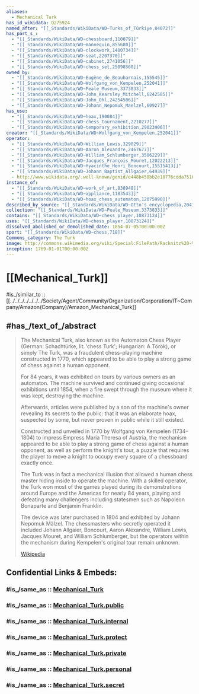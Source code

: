 ```yaml
---
aliases:
  - Mechanical Turk
has_id_wikidata: Q275924
named_after: "[[_Standards/WikiData/WD~Turks_of_Türkiye,84072]]"
has_part_s_:
  - "[[_Standards/WikiData/WD~chessboard,110079]]"
  - "[[_Standards/WikiData/WD~mannequin,855680]]"
  - "[[_Standards/WikiData/WD~clockwork,1400734]]"
  - "[[_Standards/WikiData/WD~seat,2207370]]"
  - "[[_Standards/WikiData/WD~cabinet,2741056]]"
  - "[[_Standards/WikiData/WD~chess_set,25098560]]"
owned_by:
  - "[[_Standards/WikiData/WD~Eugène_de_Beauharnais,155545]]"
  - "[[_Standards/WikiData/WD~Wolfgang_von_Kempelen,252041]]"
  - "[[_Standards/WikiData/WD~Peale_Museum,3373833]]"
  - "[[_Standards/WikiData/WD~John_Kearsley_Mitchell,6242585]]"
  - "[[_Standards/WikiData/WD~John_Ohl,24254506]]"
  - "[[_Standards/WikiData/WD~Johann_Nepomuk_Maelzel,60927]]"
has_use:
  - "[[_Standards/WikiData/WD~hoax,190084]]"
  - "[[_Standards/WikiData/WD~chess_tournament,2210277]]"
  - "[[_Standards/WikiData/WD~temporary_exhibition,29023906]]"
creator: "[[_Standards/WikiData/WD~Wolfgang_von_Kempelen,252041]]"
operator:
  - "[[_Standards/WikiData/WD~William_Lewis,329029]]"
  - "[[_Standards/WikiData/WD~Aaron_Alexandre,2467677]]"
  - "[[_Standards/WikiData/WD~William_Schlumberger,3506229]]"
  - "[[_Standards/WikiData/WD~Jacques_François_Mouret,12022213]]"
  - "[[_Standards/WikiData/WD~Hyacinthe_Henri_Boncourt,15515413]]"
  - "[[_Standards/WikiData/WD~Johann_Baptist_Allgaier,64939]]"
  - http://www.wikidata.org/.well-known/genid/e448b458bb2e18776cdda7516a6898ea
instance_of:
  - "[[_Standards/WikiData/WD~work_of_art,838948]]"
  - "[[_Standards/WikiData/WD~appliance,1183543]]"
  - "[[_Standards/WikiData/WD~hoax_chess_automaton,12075990]]"
described_by_source: "[[_Standards/WikiData/WD~Otto's_encyclopedia,2041543]]"
collection: "[[_Standards/WikiData/WD~Peale_Museum,3373833]]"
contains: "[[_Standards/WikiData/WD~chess_player,10873124]]"
uses: "[[_Standards/WikiData/WD~chess_player,10873124]]"
dissolved_abolished_or_demolished_date: 1854-07-05T00:00:00Z
sport: "[[_Standards/WikiData/WD~chess,718]]"
Commons_category: The Turk
image: http://commons.wikimedia.org/wiki/Special:FilePath/Racknitz%20-%20The%20Turk%201.jpg
inception: 1769-01-01T00:00:00Z
---
```


# [[Mechanical_Turk]] 

#is_/similar_to :: [[../../../../../../../Society/Agent/Community/Organization/Corporation/IT~Company/Amazon(Company)/Amazon_Mechanical_Turk]] 

## #has_/text_of_/abstract  

> The Mechanical Turk, also known as the Automaton Chess Player 
> (German: Schachtürke, lit. 'chess Turk'; Hungarian: A Török), or simply The Turk, 
> was a fraudulent chess-playing machine constructed in 1770, 
> which appeared to be able to play a strong game of chess against a human opponent. 
> 
> For 84 years, it was exhibited on tours by various owners as an automaton. 
> The machine survived and continued giving occasional exhibitions until 1854, 
> when a fire swept through the museum where it was kept, destroying the machine. 
> 
> Afterwards, articles were published by a son of the machine's owner revealing its secrets to the public: 
> that it was an elaborate hoax, suspected by some, but never proven in public while it still existed.
> 
> Constructed and unveiled in 1770 by Wolfgang von Kempelen (1734–1804) 
> to impress Empress Maria Theresa of Austria, 
> the mechanism appeared to be able to play a strong game of chess against a human opponent, 
> as well as perform the knight's tour, 
> a puzzle that requires the player to move a knight to occupy every square of a chessboard exactly once.
>
> The Turk was in fact a mechanical illusion 
> that allowed a human chess master hiding inside to operate the machine. 
> With a skilled operator, the Turk won most of the games played 
> during its demonstrations around Europe and the Americas for nearly 84 years, 
> playing and defeating many challengers including statesmen such as Napoleon Bonaparte and Benjamin Franklin. 
> 
> The device was later purchased in 1804 and exhibited by Johann Nepomuk Mälzel. 
> The chessmasters who secretly operated it included Johann Allgaier, Boncourt, Aaron Alexandre, 
> William Lewis, Jacques Mouret, and William Schlumberger, 
> but the operators within the mechanism during Kempelen's original tour remain unknown.
>
> [Wikipedia](https://en.wikipedia.org/wiki/Mechanical%20Turk)


## Confidential Links & Embeds: 

### #is_/same_as :: [Mechanical_Turk](Mechanical_Turk.md) 

### #is_/same_as :: [Mechanical_Turk.public](/_public/Society/Economics/Business/Business-Entity/IT~Company/Amazon(Company)/Mechanical_Turk.public.md) 

### #is_/same_as :: [Mechanical_Turk.internal](/_internal/Society/Economics/Business/Business-Entity/IT~Company/Amazon(Company)/Mechanical_Turk.internal.md) 

### #is_/same_as :: [Mechanical_Turk.protect](/_protect/Society/Economics/Business/Business-Entity/IT~Company/Amazon(Company)/Mechanical_Turk.protect.md) 

### #is_/same_as :: [Mechanical_Turk.private](/_private/Society/Economics/Business/Business-Entity/IT~Company/Amazon(Company)/Mechanical_Turk.private.md) 

### #is_/same_as :: [Mechanical_Turk.personal](/_personal/Society/Economics/Business/Business-Entity/IT~Company/Amazon(Company)/Mechanical_Turk.personal.md) 

### #is_/same_as :: [Mechanical_Turk.secret](/_secret/Society/Economics/Business/Business-Entity/IT~Company/Amazon(Company)/Mechanical_Turk.secret.md)


